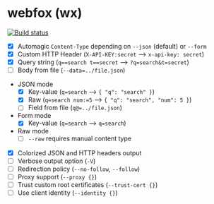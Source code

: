 # webfox (wx)

[![Build status](https://github.com/smeets/webfox/workflows/ci/badge.svg)](https://github.com/smeets/webfox/actions)

- [x] Automagic `Content-Type` depending on `--json` (default) or `--form`
- [x] Custom HTTP Header (`X-API-KEY:secret` --> `x-api-key: secret`)
- [x] Query string (`q==search t==secret` --> `?q=search&t=secret`)
- [ ] Body from file (`--data=../file.json`)
- JSON mode
	- [x] Key-value (`q=search` --> `{ "q": "search" }`)
	- [x] Raw (`q=search num:=5` --> `{ "q": "search", "num": 5 }`)
	- [ ] Field from file (`q@=../file.json`)
- Form mode
	- [x] Key-value (`q=search` --> `q=search`)
- Raw mode
	- [ ] `--raw` requires manual content type
- [x] Colorized JSON and HTTP headers output
- [ ] Verbose output option (`-V`)
- [ ] Redirection policy (`--no-follow`, `--follow`)
- [ ] Proxy support (`--proxy {}`)
- [ ] Trust custom root certificates (`--trust-cert {}`)
- [ ] Use client identity (`--identity {}`)